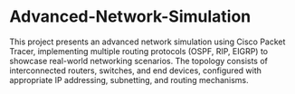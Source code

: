 # Advanced-Network-Simulation
This project presents an advanced network simulation using Cisco Packet Tracer, implementing multiple routing protocols (OSPF, RIP, EIGRP) to showcase real-world networking scenarios. The topology consists of interconnected routers, switches, and end devices, configured with appropriate IP addressing, subnetting, and routing mechanisms.
